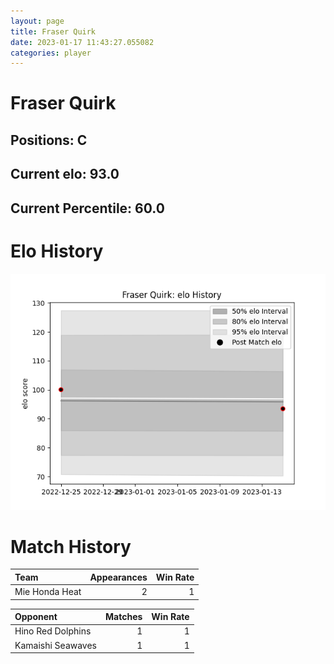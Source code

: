 ```yaml
---  
layout: page  
title: Fraser Quirk  
date: 2023-01-17 11:43:27.055082  
categories: player  
---
```

# Fraser Quirk

## Positions: C

## Current elo: 93.0

## Current Percentile: 60.0

# Elo History


![elo history](history_FraserQuirk.png)
# Match History


| Team           |   Appearances |   Win Rate |
|:---------------|--------------:|-----------:|
| Mie Honda Heat |             2 |          1 |

| Opponent          |   Matches |   Win Rate |
|:------------------|----------:|-----------:|
| Hino Red Dolphins |         1 |          1 |
| Kamaishi Seawaves |         1 |          1 |